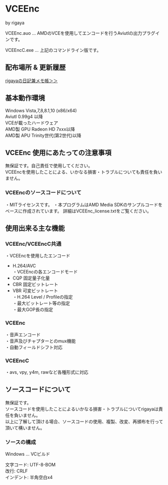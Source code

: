 ﻿# VCEEnc
by rigaya

VCEEnc.auo … AMDのVCEを使用してエンコードを行うAviutlの出力プラグインです。

VCEEncC.exe … 上記のコマンドライン版です。

## 配布場所 & 更新履歴
[rigayaの日記兼メモ帳＞＞](http://rigaya34589.blog135.fc2.com/blog-category-12.html)

## 基本動作環境
Windows Vista,7,8,8.1,10 (x86/x64)  
Aviutl 0.99g4 以降  
VCEが載ったハードウェア  
  AMD製 GPU Radeon HD 7xxx以降  
  AMD製 APU Trinity世代(第2世代)以降  

## VCEEnc 使用にあたっての注意事項
無保証です。自己責任で使用してください。  
VCEEncを使用したことによる、いかなる損害・トラブルについても責任を負いません。

### VCEEncのソースコードについて
・MITライセンスです。
・本プログラムはAMD Media SDKのサンプルコードをベースに作成されています。
  詳細はVCEEnc_license.txtをご覧ください。

## 使用出来る主な機能
### VCEEnc/VCEEncC共通
・VCEEncを使用したエンコード  
   - H.264/AVC  
・VCEEncの各エンコードモード  
   - CQP       固定量子化量  
   - CBR       固定ビットレート  
   - VBR       可変ビットレート  
・H.264 Level / Profileの指定  
・最大ビットレート等の指定  
・最大GOP長の指定  

### VCEEnc
・音声エンコード  
・音声及びチャプターとのmux機能  
・自動フィールドシフト対応  

### VCEEncC
・avs, vpy, y4m, rawなど各種形式に対応

## ソースコードについて
無保証です。  
ソースコードを使用したことによるいかなる損害・トラブルについてrigayaは責任を負いません。  
以上に了解して頂ける場合、ソースコードの使用、複製、改変、再頒布を行って頂いて構いません。  

### ソースの構成
Windows ... VCビルド  

文字コード: UTF-8-BOM  
改行: CRLF  
インデント: 半角空白x4